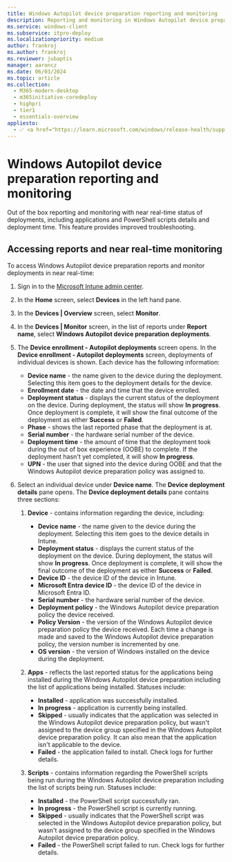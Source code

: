 ```yaml
---
title: Windows Autopilot device preparation reporting and monitoring
description: Reporting and monitoring in Windows Autopilot device preparation.
ms.service: windows-client
ms.subservice: itpro-deploy
ms.localizationpriority: medium
author: frankroj
ms.author: frankroj
ms.reviewer: jubaptis
manager: aaroncz
ms.date: 06/03/2024
ms.topic: article
ms.collection:
  - M365-modern-desktop
  - m365initiative-coredeploy
  - highpri
  - tier1
  - essentials-overview
appliesto:
  - ✅ <a href="https://learn.microsoft.com/windows/release-health/supported-versions-windows-client" target="_blank">Windows 11</a>
---
```


# Windows Autopilot device preparation reporting and monitoring

Out of the box reporting and monitoring with near real-time status of deployments, including applications and PowerShell scripts details and deployment time. This feature provides improved troubleshooting.

## Accessing reports and near real-time monitoring

To access Windows Autopilot device preparation reports and monitor deployments in near real-time:

1. Sign in to the [Microsoft Intune admin center](https://go.microsoft.com/fwlink/?linkid=2109431).

2. In the **Home** screen, select **Devices** in the left hand pane.

3. In the **Devices | Overview** screen, select **Monitor**.

4. In the **Devices | Monitor** screen, in the list of reports under **Report name**, select **Windows Autopilot device preparation deployments**.

5. The **Device enrollment - Autopilot deployments** screen opens. In the **Device enrollment - Autopilot deployments** screen, deployments of individual devices is shown. Each device has the following information:

    - **Device name** - the name given to the device during the deployment. Selecting this item goes to the deployment details for the device.
    - **Enrollment date** - the date and time that the device enrolled.
    - **Deployment status** - displays the current status of the deployment on the device. During deployment, the status will show **In progress**. Once deployment is complete, it will show the final outcome of the deployment as either **Success** or **Failed**.
    - **Phase** - shows the last reported phase that the deployment is at.
    - **Serial number** - the hardware serial number of the device.
    - **Deployment time** - the amount of time that the deployment took during the out of box experience (OOBE) to complete. If the deployment hasn't yet completed, it will show **In progress**.
    - **UPN** - the user that signed into the device during OOBE and that the Windows Autopilot device preparation policy was assigned to.

6. Select an individual device under **Device name**. The **Device deployment details** pane opens. The **Device deployment details** pane contains three sections:

   1. **Device** - contains information regarding the device, including:

      - **Device name** - the name given to the device during the deployment. Selecting this item goes to the device details in Intune.
      - **Deployment status** - displays the current status of the deployment on the device. During deployment, the status will show **In progress**. Once deployment is complete, it will show the final outcome of the deployment as either **Success** or **Failed**.
      - **Device ID** - the device ID of the device in Intune.
      - **Microsoft Entra device ID** - the device ID of the device in Microsoft Entra ID.
      - **Serial number** - the hardware serial number of the device.
      - **Deployment policy** - the Windows Autopilot device preparation policy the device received.
      - **Policy Version** - the version of the Windows Autopilot device preparation policy the device received. Each time a change is made and saved to the Windows Autopilot device preparation policy, the version number is incremented by one.
      - **OS version** - the version of Windows installed on the device during the deployment.

   2. **Apps** - reflects the last reported status for the applications being installed during the Windows Autopilot device preparation including the list of applications being installed. Statuses include:

      - **Installed** - application was successfully installed.
      - **In progress** - application is currently being installed.
      - **Skipped** - usually indicates that the application was selected in the Windows Autopilot device preparation policy, but wasn't assigned to the device group specified in the Windows Autopilot device preparation policy. It can also mean that the application isn't applicable to the device.
      - **Failed** - the application failed to install. Check logs for further details.

   3. **Scripts** - contains information regarding the PowerShell scripts being run during the Windows Autopilot device preparation including the list of scripts being run. Statuses include:

      - **Installed** - the PowerShell script successfully ran.
      - **In progress** - the PowerShell script is currently running.
      - **Skipped** - usually indicates that the PowerShell script was selected in the Windows Autopilot device preparation policy, but wasn't assigned to the device group specified in the Windows Autopilot device preparation policy.
      - **Failed** - the PowerShell script failed to run. Check logs for further details.
